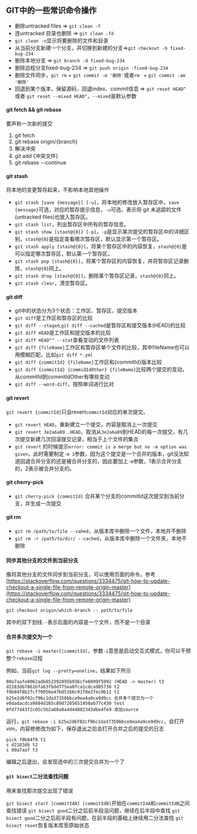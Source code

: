 ## GIT中的一些常识命令操作

* 删除untracked files => `git clean -f`
* 连untracked 目录也删除 => `git clean -fd`
* `git clean -n`显示将要删除的文件和目录
* 从当前分支新建一个分支，并切换到新建的分支=>`git checkout -b fixed-bug-234`
* 删除本地分支 => `git branch -d fixed-bug-234`
* 删除远程分支fixed-bug-234 => `git push origin :fixed-bug-234`
* 删除文件同步，`git rm` + `git commit -m '删除'`或者`rm ` + `git commit -am '删除'`
* 回退到某个版本，保留源码，回退index、commit信息 => `git reset HEAD^` 或者 `git reset --mixed HEAD^`，`--mixed`是默认参数

#### git fetch && git rebase
要声称一次新的提交
1. git fetch
2. git rebase origin/{branch}
3. 解决冲突
4. git add {冲突文件}
5. git rebase --continue

#### git stash
将本地的变更暂存起来，不影响本地其他操作
* `git stash [save {message}] [-u]`，将本地的修改放入暂存区中，`save {message}`可选，对应的暂存提示信息，`-u`可选，表示将 git 未追踪的文件(untracked files)也放入暂存区。
* `git stash list`，列出暂存区中所有的暂存信息。
* `git stash show [stash@{0}] [-p]`，`-p`是显示某次提交的暂存区中的详细区别，`stash@{0}`是指定查看哪次暂存区，默认显示第一个暂存区。
* `git stash apply [stash@{0}]`，将某个暂存区中的内容恢复，`stash@{0}`是可以指定哪次暂存区，默认第一个暂存区。
* `git stash pop [stash@{0}]`，将某个暂存区的内容恢复，并将暂存区记录删除，`stash@{0}`同上。
* `git stash drop [stash@{0}]`，删除某个暂存区记录，`stash@{0}`同上。
* `git stash clear`，清空暂存区。


#### git diff
* git中的状态分为3个状态：工作区、暂存区、提交版本
* `git diff`是工作区和暂存区的比较
* `git diff --staged`,`git diff --cached`是暂存区和提交版本(HEAD)的比较
* `git diff HEAD`是工作区和提交版本的比较
* `git diff HEAD^^ --stat`查看变动的文件列表
* `git diff {fileName}`工作区和暂存区单个文件的比较，其中fileName也可以用模糊匹配，比如`git diff *.yml`
* `git diff {commitId} {fileName}`工作区和{commitId}版本比较
* `git diff {commitId} {commidIdOther} {fileName}`比较两个提交的变动，从commitId到commitIdOther有哪些变动
* `git diff --word-diff`，按照单词进行比对

#### git revert
`git revert {commitId}`只会revert`commitId`对应的单次提交。

* `git revert HEAD`，重新建立一个提交，内容是取消上一次提交
* `git revert 3e2a6a09..HEAD`，取消从`3e2a6a09`到HEAD的每一次提交，有几次提交新建几次回滚提交记录，相当于上个文件的集合
* `git revert` 的时候提示`error: commit is a merge but no -m option was given`，此时需要制定`-m 1`参数，因为这个提交是一个合并的版本，git没法知道回退合并分支的还是被合并分支的，因此要加上`-m`参数，1表示合并分支的，2表示被合并分支的。

#### git cherry-pick
* `git cherry-pick {commitId}` 合并某个分支的commitId这次提交到当前分支，并生成一次提交

#### git rm
* `git rm /path/to/file --cahed`，从版本库中删除一个文件，本地并不删除
* `git rm -r /path/to/dir/ --cached`，从版本库中删除一个文件夹，本地不删除

#### 同步其他分支的文件到当前分支
像将其他分支的文件同步到当前分支，可以使用页面的命令，参考[https://stackoverflow.com/questions/3334475/git-how-to-update-checkout-a-single-file-from-remote-origin-master](https://stackoverflow.com/questions/3334475/git-how-to-update-checkout-a-single-file-from-remote-origin-master)

`git checkout origin/which-branch -- path/to/file`

其中的双下划线`--`表示后面的内容是一个文件，而不是一个目录

#### 合并多次提交为一个
`git rebase -i master[|commitId]`，参数`-i`意思是启动交互式模式，你可以干预整个`rebase`过程

例如，当前`git log --pretty=oneline`，结果如下所示
```
00a7aafe0062adb852392895b936cfe6099f5992 (HEAD -> master) t3
d2183db7861bfa63fbdd775ea0fca1cdca985736 t2
f0b84f8b2fcf70056e47bd51b6c91f0e2fec0b12 t1
b25e2d6f02cf96c1da37350bbce9ea4a9ce9d9cc 合并多个提交为一个
e6dadacdca9884d165c89d7205651450ab77c430 test
0fd77443f2c05c5b2a68a8a4d44082343dbe4fe9 添加source
```

运行，`git rebase -i b25e2d6f02cf96c1da37350bbce9ea4a9ce9d9cc`，会打开vim，内容修修改为如下，保存退出之后会打开合并之后的提交的日志
```
pick f0b84f8 t1
s d2183db t2
s 00a7aaf t3
```

编辑之后退出，会发现选中的三次提交合并为一个了

#### `git bisect`二分法查找问题
用来查找那次提交出现了错误

`git bisect start [commitIdA] [commitIdB]`开始在`commitIdA`和`commitIdB`之间查找错误
`git bisect good`二分之后前半段没问题，继续在后半段中查找
`git bisect good`二分之后前半段有问题，在前半段的基础上继续用二分法查找
`git bisect reset`恢复版本库至原始状态
